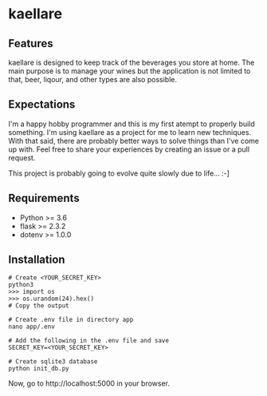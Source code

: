 # kaellare

## Features
kaellare is designed to keep track of the beverages you store at home. The main purpose is to manage your wines but the application is not limited to that, beer, liqour, and other types are also possible.

## Expectations
I'm a happy hobby programmer and this is my first atempt to properly build something. I'm using kaellare as a project for me to learn new techniques. With that said, there are probably better ways to solve things than I've come up with. Feel free to share your experiences by creating an issue or a pull request.

This project is probably going to evolve quite slowly due to life... :-]

## Requirements
- Python >= 3.6
- flask >= 2.3.2
- dotenv >= 1.0.0

## Installation

```
# Create <YOUR_SECRET_KEY>
python3
>>> import os
>>> os.urandom(24).hex()
# Copy the output

# Create .env file in directory app
nano app/.env

# Add the following in the .env file and save
SECRET_KEY=<YOUR_SECRET_KEY>

# Create sqlite3 database
python init_db.py
```

Now, go to http://localhost:5000 in your browser.